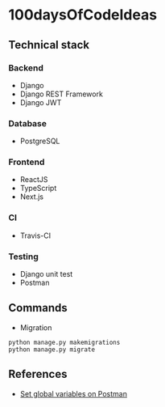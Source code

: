 # 100daysOfCodeIdeas


## Technical stack
### Backend
* Django
* Django REST Framework
* Django JWT
### Database
* PostgreSQL
### Frontend
* ReactJS
* TypeScript
* Next.js
### CI
* Travis-CI
### Testing
* Django unit test
* Postman

## Commands
* Migration
```
python manage.py makemigrations
python manage.py migrate
```
## References
* [Set global variables on Postman](https://learning.postman.com/docs/postman/scripts/test-examples/)
